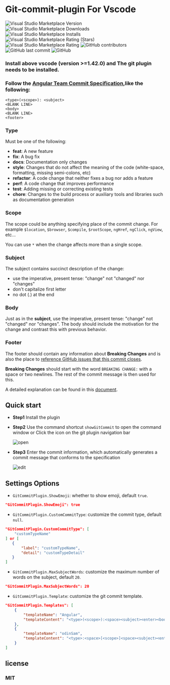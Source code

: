# Git-commit-plugin For Vscode

![Visual Studio Marketplace Version](https://img.shields.io/visual-studio-marketplace/v/redjue.git-commit-plugin)
![Visual Studio Marketplace Downloads](https://img.shields.io/visual-studio-marketplace/d/redjue.git-commit-plugin)
![Visual Studio Marketplace Installs](https://img.shields.io/visual-studio-marketplace/i/redjue.git-commit-plugin)
![Visual Studio Marketplace Rating (Stars)](https://img.shields.io/visual-studio-marketplace/stars/redjue.git-commit-plugin)
![Visual Studio Marketplace Rating](https://img.shields.io/visual-studio-marketplace/r/redjue.git-commit-plugin)
![GitHub contributors](https://img.shields.io/github/contributors/RedJue/git-commit-plugin)
![GitHub last commit](https://img.shields.io/github/last-commit/RedJue/git-commit-plugin)
![GitHub](https://img.shields.io/github/license/RedJue/git-commit-plugin?color=green)

### Install above vscode (version >=1.42.0) and The git plugin needs to be installed.

### Follow the [Angular Team Commit Specification](https://github.com/angular/angular.js/blob/master/DEVELOPERS.md#-git-commit-guidelines),like the following:

```
<type>(<scope>): <subject>
<BLANK LINE>
<body>
<BLANK LINE>
<footer>
```

### Type

Must be one of the following:

-   **feat**: A new feature
-   **fix**: A bug fix
-   **docs**: Documentation only changes
-   **style**: Changes that do not affect the meaning of the code (white-space, formatting, missing semi-colons, etc)
-   **refactor**: A code change that neither fixes a bug nor adds a feature
-   **perf**: A code change that improves performance
-   **test**: Adding missing or correcting existing tests
-   **chore**: Changes to the build process or auxiliary tools and libraries such as documentation generation

### Scope

The scope could be anything specifying place of the commit change. For example `$location`, `$browser`, `$compile`, `$rootScope`, `ngHref`, `ngClick`, `ngView`, etc...

You can use `*` when the change affects more than a single scope.

### Subject

The subject contains succinct description of the change:

-   use the imperative, present tense: "change" not "changed" nor "changes"
-   don't capitalize first letter
-   no dot (.) at the end

### Body

Just as in the **subject**, use the imperative, present tense: "change" not "changed" nor "changes". The body should include the motivation for the change and contrast this with previous behavior.

### Footer

The footer should contain any information about **Breaking Changes** and is also the place to [reference GitHub issues that this commit closes](https://help.github.com/articles/closing-issues-via-commit-messages/).

**Breaking Changes** should start with the word `BREAKING CHANGE:` with a space or two newlines. The rest of the commit message is then used for this.

A detailed explanation can be found in this [document](https://docs.google.com/document/d/1QrDFcIiPjSLDn3EL15IJygNPiHORgU1_OOAqWjiDU5Y/edit#).

## Quick start

-   **Step1** Install the plugin

-   **Step2** Use the command shortcut `showGitCommit` to open the command window or Click the icon on the git plugin navigation bar

    ![open](./assets/open.gif)

-   **Step3** Enter the commit information, which automatically generates a commit message that conforms to the specification

    ![edit](./assets/edit.gif)

## Settings Options

-   `GitCommitPlugin.ShowEmoji`: whether to show emoji, default `true`.

```json
"GitCommitPlugin.ShowEmoji": true
```

-   `GitCommitPlugin.CustomCommitType`: customize the commit type, default `null`.

```json
"GitCommitPlugin.CustomCommitType": [
    "customTypeName"
] or [
   {
       "label": "customTypeName",
       "detail": "customTypeDetail"
   }
]
```

-   `GitCommitPlugin.MaxSubjectWords`: customize the maximum number of words on the subject, default `20`.

```json
"GitCommitPlugin.MaxSubjectWords": 20
```


-   `GitCommitPlugin.Template`: customize the git commit template.

```json
"GitCommitPlugin.Templates": [
    {
        "templateName": "Angular",
        "templateContent": "<type>(<scope>):<space><subject><enter><body><enter><footer>"
    },
    {
        "templateName": "odinSam",
        "templateContent": "<type>:<space>[<scope>]<space><subject><enter><body><enter><footer>"
    }
]
```

## license

### MIT




